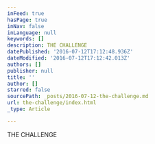 ```yaml
---
inFeed: true
hasPage: true
inNav: false
inLanguage: null
keywords: []
description: THE CHALLENGE
datePublished: '2016-07-12T17:12:48.936Z'
dateModified: '2016-07-12T17:12:42.013Z'
authors: []
publisher: null
title: ''
author: []
starred: false
sourcePath: _posts/2016-07-12-the-challenge.md
url: the-challenge/index.html
_type: Article

---
```

THE CHALLENGE